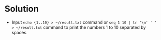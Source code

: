 # Solution

- Input `echo {1..10} > ~/result.txt` command or `seq 1 10 | tr '\n' ' ' > ~/result.txt` command to print the numbers 1 to 10 separated by spaces.

